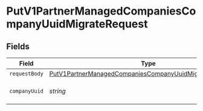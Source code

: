 # PutV1PartnerManagedCompaniesCompanyUuidMigrateRequest


## Fields

| Field                                                                                                                                             | Type                                                                                                                                              | Required                                                                                                                                          | Description                                                                                                                                       |
| ------------------------------------------------------------------------------------------------------------------------------------------------- | ------------------------------------------------------------------------------------------------------------------------------------------------- | ------------------------------------------------------------------------------------------------------------------------------------------------- | ------------------------------------------------------------------------------------------------------------------------------------------------- |
| `requestBody`                                                                                                                                     | [PutV1PartnerManagedCompaniesCompanyUuidMigrateRequestBody](../../models/operations/putv1partnermanagedcompaniescompanyuuidmigraterequestbody.md) | :heavy_minus_sign:                                                                                                                                | N/A                                                                                                                                               |
| `companyUuid`                                                                                                                                     | *string*                                                                                                                                          | :heavy_check_mark:                                                                                                                                | The UUID of the company                                                                                                                           |